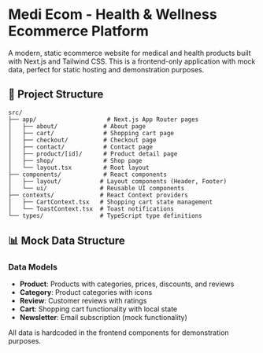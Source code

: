 # Medi Ecom - Health & Wellness Ecommerce Platform

A modern, static ecommerce website for medical and health products built with Next.js and Tailwind CSS. This is a frontend-only application with mock data, perfect for static hosting and demonstration purposes.

## 📁 Project Structure

```
src/
├── app/                    # Next.js App Router pages
│   ├── about/             # About page
│   ├── cart/              # Shopping cart page
│   ├── checkout/          # Checkout page
│   ├── contact/           # Contact page
│   ├── product/[id]/      # Product detail page
│   ├── shop/              # Shop page
│   └── layout.tsx         # Root layout
├── components/            # React components
│   ├── layout/           # Layout components (Header, Footer)
│   └── ui/               # Reusable UI components
├── contexts/             # React Context providers
│   ├── CartContext.tsx   # Shopping cart state management
│   └── ToastContext.tsx  # Toast notifications
└── types/                # TypeScript type definitions
```

## 📊 Mock Data Structure

### Data Models

- **Product**: Products with categories, prices, discounts, and reviews
- **Category**: Product categories with icons
- **Review**: Customer reviews with ratings
- **Cart**: Shopping cart functionality with local state
- **Newsletter**: Email subscription (mock functionality)

All data is hardcoded in the frontend components for demonstration purposes.
